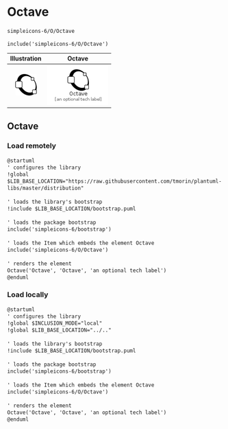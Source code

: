 # Octave


```text
simpleicons-6/O/Octave
```

```text
include('simpleicons-6/O/Octave')
```



| Illustration | Octave |
| :---: | :---: |
| ![illustration for Illustration](../../simpleicons-6/O/Octave.png) | ![illustration for Octave](../../simpleicons-6/O/Octave.Local.png) |




## Octave

### Load remotely
```plantuml
@startuml
' configures the library
!global $LIB_BASE_LOCATION="https://raw.githubusercontent.com/tmorin/plantuml-libs/master/distribution"

' loads the library's bootstrap
!include $LIB_BASE_LOCATION/bootstrap.puml

' loads the package bootstrap
include('simpleicons-6/bootstrap')

' loads the Item which embeds the element Octave
include('simpleicons-6/O/Octave')

' renders the element
Octave('Octave', 'Octave', 'an optional tech label')
@enduml
```

### Load locally
```plantuml
@startuml
' configures the library
!global $INCLUSION_MODE="local"
!global $LIB_BASE_LOCATION="../.."

' loads the library's bootstrap
!include $LIB_BASE_LOCATION/bootstrap.puml

' loads the package bootstrap
include('simpleicons-6/bootstrap')

' loads the Item which embeds the element Octave
include('simpleicons-6/O/Octave')

' renders the element
Octave('Octave', 'Octave', 'an optional tech label')
@enduml
```

